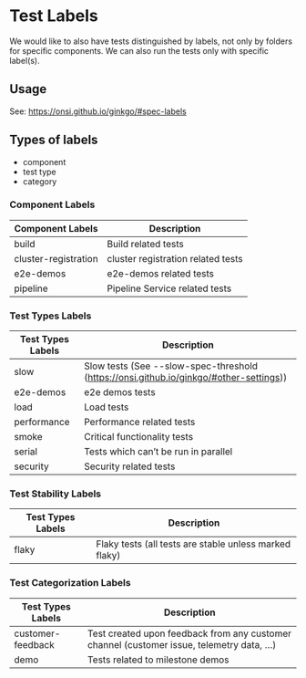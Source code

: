 # Test Labels

We would like to also have tests distinguished by labels, not only by folders for specific components. We can also run the tests only with specific label(s).

## Usage

See: https://onsi.github.io/ginkgo/#spec-labels

## Types of labels
- component
- test type
- category

### Component Labels

Component Labels | Description
--- | ---
build | Build related tests
cluster-registration | cluster registration related tests
e2e-demos | e2e-demos related tests
pipeline | Pipeline Service related tests

### Test Types Labels

Test Types Labels | Description
--- | ---
slow | Slow tests (See --slow-spec-threshold (https://onsi.github.io/ginkgo/#other-settings))
e2e-demos | e2e demos tests
load | Load tests
performance | Performance related tests
smoke | Critical functionality tests
serial | Tests which can’t be run in parallel
security | Security related tests

### Test Stability Labels

Test Types Labels | Description
--- | ---
flaky | Flaky tests (all tests are stable unless marked flaky)

### Test Categorization Labels

Test Types Labels | Description
--- | ---
customer-feedback | Test created upon feedback from any customer channel (customer issue, telemetry data, …)
demo | Tests related to milestone demos
